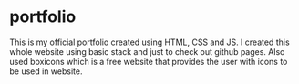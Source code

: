 # portfolio
This is my official portfolio created using HTML, CSS and JS.
I created this whole website using basic stack and just to check out github pages.
Also used boxicons which is a free website that provides the user with icons to be used in website.
